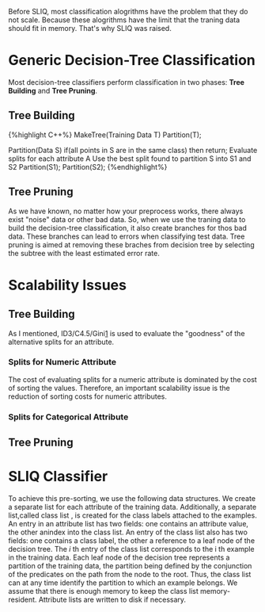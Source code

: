 Before SLIQ, most classification alogrithms have the problem that they do not scale. Because these alogrithms have the limit that the traning data should fit in memory. That's why SLIQ was raised.

# Generic Decision-Tree Classification

Most decision-tree classifiers perform classification in two phases: **Tree Building** and **Tree Pruning**.

## Tree Building

{%highlight C++%}
MakeTree(Training Data T)
   Partition(T);

Partition(Data S)
   if(all points in S are in the same class) then return;
   Evaluate splits for each attribute A
   Use the best split found to partition S into S1 and S2
   Partition(S1);
   Partition(S2);
{%endhighlight%}


## Tree Pruning
As we have known, no matter how your preprocess works, there  always exist "noise" data or other bad data. So, when we use the traning data to build the decision-tree classification, it also create branches for thos bad data. These branches can lead to errors when classifying test data. Tree pruning is aimed at removing these braches from decision tree by selecting the subtree with the least estimated error rate.

# Scalability Issues

## Tree Building

As I mentioned, ID3/C4.5/Gini[1] is used to evaluate the "goodness" of the alternative splits for an attribute.

### Splits for Numeric Attribute

The cost of evaluating splits for a numeric attribute is dominated by the cost of sorting the values. Therefore, an important scalability issue is the reduction of sorting costs for numeric attributes.

### Splits for Categorical Attribute

## Tree Pruning

# SLIQ Classifier

To achieve this pre-sorting, we use the following data structures. We create a separate list for each attribute of the training data. Additionally, a separate list,called class list , is created for the class labels attached to the examples. An entry in an attribute list has two fields: one contains an attribute value, the other anindex into the class list. An entry of the class list also has two fields: one contains a class label, the other a reference to a leaf node of the decision tree. The *i* th entry of the class list corresponds to the i th example in the training data. Each leaf node of the decision tree represents a partition of the training data, the partition being defined by the conjunction of the predicates on the path from the node to the root. Thus, the class list can at any time identify the partition to which an example belongs. We assume that there is enough memory to keep the class list memory-resident. Attribute lists are written to disk if necessary.


[1]:http://www.cnblogs.com/mlhy/p/4856062.html
